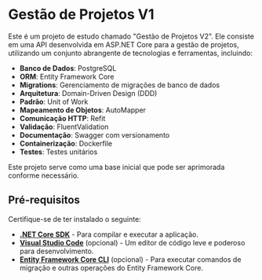 # Gestão de Projetos V1

Este é um projeto de estudo chamado "Gestão de Projetos V2". Ele consiste em uma API desenvolvida em ASP.NET Core para a gestão de projetos, utilizando um conjunto abrangente de tecnologias e ferramentas, incluindo:

- **Banco de Dados**: PostgreSQL
- **ORM**: Entity Framework Core
- **Migrations**: Gerenciamento de migrações de banco de dados
- **Arquitetura**: Domain-Driven Design (DDD)
- **Padrão**: Unit of Work
- **Mapeamento de Objetos**: AutoMapper
- **Comunicação HTTP**: Refit
- **Validação**: FluentValidation
- **Documentação**: Swagger com versionamento
- **Containerização**: Dockerfile
- **Testes**: Testes unitários

Este projeto serve como uma base inicial que pode ser aprimorada conforme necessário.

## Pré-requisitos

Certifique-se de ter instalado o seguinte:

- [**.NET Core SDK**](https://dotnet.microsoft.com/download) - Para compilar e executar a aplicação.
- [**Visual Studio Code**](https://code.visualstudio.com/) (opcional) - Um editor de código leve e poderoso para desenvolvimento.
- [**Entity Framework Core CLI**](https://learn.microsoft.com/en-us/ef/core/cli/dotnet) (opcional) - Para executar comandos de migração e outras operações do Entity Framework Core.

